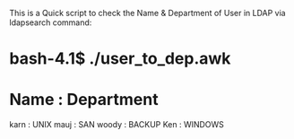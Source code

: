 
This is a Quick script to check the Name & Department of User in LDAP via ldapsearch command:



bash-4.1$ ./user_to_dep.awk
===============================================================
 Name                                             : Department
===============================================================
karn                                               :   UNIX
mauj                                               :   SAN
woody                                              :   BACKUP
Ken                                                :   WINDOWS
